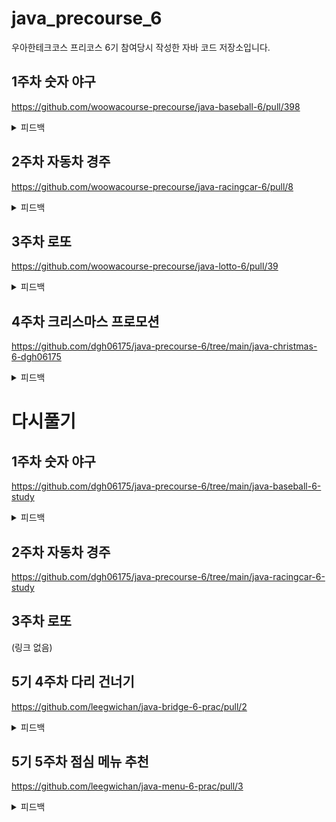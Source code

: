 # java_precourse_6
우아한테크코스 프리코스 6기 참여당시 작성한 자바 코드 저장소입니다.

## 1주차 숫자 야구

https://github.com/woowacourse-precourse/java-baseball-6/pull/398

<details>
  <summary>피드백</summary>
  
  - 다음 프로젝트를 할 때에는 처음부터 domain, controller, view를 분리하기
  - 예외 처리 할때 클래스 상속받아서 하기
    
    ```jsx
    package lotto.exception;
    
    public class InvalidLottoInputFormatException extends IllegalArgumentException {
        private static final String ERROR_MESSAGE = "[ERROR] 당첨 번호의 입력 형식이 맞지 않습니다.";
    
        public InvalidLottoInputFormatException() {
            super(ERROR_MESSAGE);
        }
    }
    ```
    
  - 정규표현식은 유지보수가 힘들수 있으니 숫자 검사 등 간단하게 할 수 있는 것은 코드 활용하자.
  - 성능이 조금 떨어지더라도 메소드의 역할을 명확히 구분하는것이 더 좋다.
    
</details>

## 2주차 자동차 경주

https://github.com/woowacourse-precourse/java-racingcar-6/pull/8

<details>
  <summary>피드백</summary>
  
### 개발 이외

1. 과제 요구사항이나 적용할 법칙들 정리하고 시작해도 좋다.
2. 커밋 메세지에 scope 추가해보자.
3. 단어 일관성 유지 해보자. ex) Game이라는 단어 한번 썼으면 Race 쓰지말고 쭉 increase 쓰기

### 테스트 관련

1. 테스트 코드 작성시 @Nested 어노테이션으로 테스트 클래스에 계층 구조를 만들수 있다.
2. 테스트 코드에서만 사용되는 객체는 tests/utils 에 작성하자.
3. 테스트 코드에서 CsvSource, ValueSource, MethodSource, ArgumentsSource 등 써보기
4. ParameterizedTest로 중복 코드 제거 가능 [Guide to JUnit 5 Parameterized Tests | Baeldung](https://www.baeldung.com/parameterized-tests-junit-5)
5. 테스트는 작은 단위부터 만들고 빠르게 피드백을 받는것이 중요하다.
6. 우테코에서 만들어준 메소드 사용 https://github.com/ChoiWonYu/java-racingcar-6/blob/ChoiWonYu/src/test/java/model/CompareNumberRefereeTest.java

### 예외 관련

1. 에러메세지는 enum에 적절하다.
https://github.com/woowacourse-precourse/java-racingcar-6/pull/211/files 참고!
2. 테스트 할떄 에러 메세지를 확인하자. (hasMessage)

### 객체 설계 관련

1. 한 메소드가 진짜 한가지 일만 하고있는지 다시 생각해보기
2. 원시값 포장했는데 getPosition밖에 안하면 그냥 원시값으로 놔두는게 나을수도 있다.
3. 문자열 같은거 다국어 지원까지 생각하면 별도로 관리하는게 맞음. 물론 간단한 경우에는 그냥 View 에서 관리.
4. 게임 진행에 대한 책임은 컨트롤러가 아닌 모델이다. 컨트롤러는 입력값 전달과 메세지 전송, 결과값 수신만 하면 됨
5. 랜덤값 같은 테스트 어려운 것은, 인터페이스를 만들어서 구현체를 전달하는 방식으로 의존성 주입을 하면 테스트가 편해진다.
6. 사용자 입력에 대한 기본적인 검증(문자열, 정수, 자연수 등)과 정제는 Util 패키지를 만들어서 거기에 작성하고, readLine 메소드를 Util에서 불러와서 사용해도 좋다.
7. boolean 메서드와 validate 메서드는 구분하라. 여러가지 비교를 하는 로직을 메소드로 따로 분리해서 그것을 validate 메소드의 if문에서 호출해라.
8. 객체 생성 과정에서 유효성 검사를 하고, 변환은 dto를 이용하면 된다

### 프로그래밍 관련

1. static 메서드는 프로그램 종료될 때 까지 메모리가 해제되지 않아서 비효율적이다. 전역에서 접근 가능하니 객체지향에도 방해됨. 꼭 필요한 경우에만 일반 함수로 만들기
2. 컬렉션은 안전성(불변성 보장)과 역할분리를 위해 일급 컬렉션으로 사용.
3. 스트림은 컬렉션이 매우 클 때 아니면 for문 보다 성능이 떨어지지만 가독성 측면에서 장점이 있기 떄문에 많이 써도 된다.
4. HashMap의 원 목적은 Key로 밸류값을 찾는것. 밸류에 아이디를 붙혀줄때 활용
5. 출력문자 포맷 (” : “ 등) 은 ”%s : %s” 이런 느낌으로 포매팅하는게 훨씬 괜찮은듯. 출력문자 문자열에는 \n, : 같은 문자 지양하자.
6. StringUtils.isBlank(” “) → isEmpty는 빈거만 잡지만 Blank는 추가로 공백도 같이 잡아줌
7. 클래스는 상수(또는 클래스 변수), 멤버(인스턴스) 변수, 생성자, 메서드 순으로 작성한다.
8. 정규식을 사용할 땐 String.matches 보다는 Pattern.matcher가 재사용 관점에서 더 좋다.

### 기타

README.md는 소스코드 이전에 어떤 프로젝트인지 소개하는 문서이다.

기능목록은 너무 상세하게(이름,메서드,반환) 적지 말고 차라리 예외적인 상황을 적어라. (계속 업데이트 해야한다)

---
</details>

## 3주차 로또

https://github.com/woowacourse-precourse/java-lotto-6/pull/39

<details>
  <summary>피드백</summary>

### 공통 피드백

- View 에서 사용할 데이터는 getter로 데이터 전달
- 연관성이 있는 상수는 static final 대신 enum 활용
- 불면 값은 final 로 변경 막기
- 데이터를 꺼내지 말고, 메세지를 던지도록 구조를 바꿔서 데이터를 가지는 객체가 일하도록
[참고](https://tecoble.techcourse.co.kr/post/2020-04-28-ask-instead-of-getter/)
- 필드 (인스턴스 변수)가 많으면 복잡도가 높아 버그 발생 가능성이 높아지므로 줄이기 위해 노력하기.
- 예외 상황 잘 찾아서 테스트 하기
- 메소드 분리는 가독성 상승에 좋다. 성능이 떨어져도 된다

### 코드 리뷰

- **객체를 객체답게**
    
    ex) 필요없는 상태 저장 x, **데이터 보다는 메세지 전달**
    
- 변수 이름의 모든 기준은 보는사람이 안헷갈리게
- 리팩토링 할 땐 객체답게 되고있는지 체크
- final 이면 굳이 private으로 접근 막을필요 없다.
- 생성자로 List<> 받을 때 얕은복사 주의
- 도메인에서 뷰로 데이터 보낼때 복잡하다면 DTO 적극 고려해보기

---

</details>

## 4주차 크리스마스 프로모션

https://github.com/dgh06175/java-precourse-6/tree/main/java-christmas-6-dgh06175

<details>
  <summary>피드백</summary>

- 놓친 것들 무조건 있으니 꼼꼼히 살피기 (접근지정자, 필요없는 메소드 등)
- Map 으로 어떤 데이터를 관리하는 것 보단 객체 새로 만드는게 좋음 (가독성, 코드 응집도), Map 은 순회하는데 적절한 컬렉션 타입이 아니다. 리스트로 하기
- Java 는 날짜 관련 API 제공한다.
- 형식이 쓸데없이 복잡할때 var 사용도 고려. ex) for문 안에서
- 인터페이스 추상화 등 잘 생각하고 가독성 좋게 짜기 (쓸데없이 많아도 안좋다)

- 테스트는 개념당 하나.
- 테스트코드도 가독성, 읽는사람 생각해서 작성하기.
- 추상화 되어있는 클래스만 의존성 주입 받기
- 추상클래스 같은거 잘 알고 쓰기
- 리팩토링으로 새로운 객체 만들었을 시 역할이 맞다면 기능 옮기기 고려
- static method만 있으면 생성자 private로 인스턴스 생성 막기
- 연관된 코드끼리 근처에 두기
- 변수 줄이기

---

</details>

# 다시풀기

## 1주차 숫자 야구

https://github.com/dgh06175/java-precourse-6/tree/main/java-baseball-6-study

<details>
  <summary>피드백</summary>

1번 단계에서 패드에 객체 그림 그리면서 진행하기

게임 진행은 컨트롤러의 책임이 아님. 메세지 전달만 하자

정적메서드 클래스는 생성자 접근막기

예외메세지 명확하게 쓰기

---

</details>

## 2주차 자동차 경주

https://github.com/dgh06175/java-precourse-6/tree/main/java-racingcar-6-study

## 3주차 로또

(링크 없음)

## 5기 4주차 다리 건너기

https://github.com/leegwichan/java-bridge-6-prac/pull/2

<details>
  <summary>피드백</summary>

시간이 정말 부족해서 테스트코드는 통과했지만 요구사항 못 지킴 (메소드 라인 제한 등)

람다 형식 안에 {} 안에 2 줄 이상일 경우 메소드 분리해서 람다함수 깔끔하게 사용하기

이 정도 프로그램에서는 검증과정 간단하게 하기.

클래스 분할 너무 하지 말고 기본 요구사항만 지키기.

요구사항에만 충실하도록 하기

README 정말 꼼꼼하게 읽기.

---

</details>

## 5기 5주차 점심 메뉴 추천

https://github.com/leegwichan/java-menu-6-prac/pull/3

<details>
  <summary>피드백</summary>

Map.of 로 맵 만들면 진짜 상수라서 상수 네이밍 가능

Collector.joining 하면 출력 형식 만들 때 좋다.

디폴트 생성자 사용하기. 같은 패키지에서만 쓸꺼면!

기능 목록 작성 30분정도 쓴다.

클래스 설계 까지는 안하고 코딩 좀 하다가 생각을 한다.

기본 요구사항만 딱 지키자. 더 하지도 덜 하지도 말고

README 무조건 꼼꼼히 읽자

---

</details>

